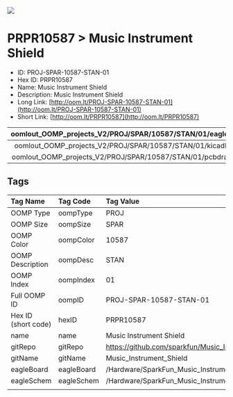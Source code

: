 


  
![][im]
# PRPR10587 > Music Instrument Shield

- ID: PROJ-SPAR-10587-STAN-01
- Hex ID: PRPR10587
- Name: Music Instrument Shield
- Description: Music Instrument Shield
- Long Link: [http://oom.lt/PROJ-SPAR-10587-STAN-01](http://oom.lt/PROJ-SPAR-10587-STAN-01)
- Short Link: [http://oom.lt/PRPR10587](http://oom.lt/PRPR10587)
  

|oomlout_OOMP_projects_V2/PROJ/SPAR/10587/STAN/01/eagleImage.png|oomlout_OOMP_projects_V2/PROJ/SPAR/10587/STAN/01/eagleSchemImage.png|oomlout_OOMP_projects_V2/PROJ/SPAR/10587/STAN/01/kicadPcb3dFront.png|oomlout_OOMP_projects_V2/PROJ/SPAR/10587/STAN/01/kicadPcb3dBack.png|
| :---: | :---: | :---: | :---: |
|oomlout_OOMP_projects_V2/PROJ/SPAR/10587/STAN/01/kicadPcb3d.png|oomlout_OOMP_projects_V2/PROJ/SPAR/10587/STAN/01/bomBack.png|oomlout_OOMP_projects_V2/PROJ/SPAR/10587/STAN/01/bomFront.png|oomlout_OOMP_projects_V2/PROJ/SPAR/10587/STAN/01/pcbdraw.svg|
|oomlout_OOMP_projects_V2/PROJ/SPAR/10587/STAN/01/pcbdrawBack.svg||||

## Tags
  

|Tag Name|Tag Code|Tag Value|
| :--- | :--- | :--- |
|OOMP Type|oompType|PROJ|
|OOMP Size|oompSize|SPAR|
|OOMP Color|oompColor|10587|
|OOMP Description|oompDesc|STAN|
|OOMP Index|oompIndex|01|
|Full OOMP ID|oompID|PROJ-SPAR-10587-STAN-01|
|Hex ID (short code)|hexID|PRPR10587|
|name|name|Music Instrument Shield|
|gitRepo|gitRepo|https://github.com/sparkfun/Music_Instrument_Shield|
|gitName|gitName|Music_Instrument_Shield|
|eagleBoard|eagleBoard|/Hardware/SparkFun_Music_Instrument_Shield.brd|
|eagleSchem|eagleSchem|/Hardware/SparkFun_Music_Instrument_Shield.sch|
||||



[im]: PROJ/SPAR/10587/STAN/01/kicadPcb3d_450.png
